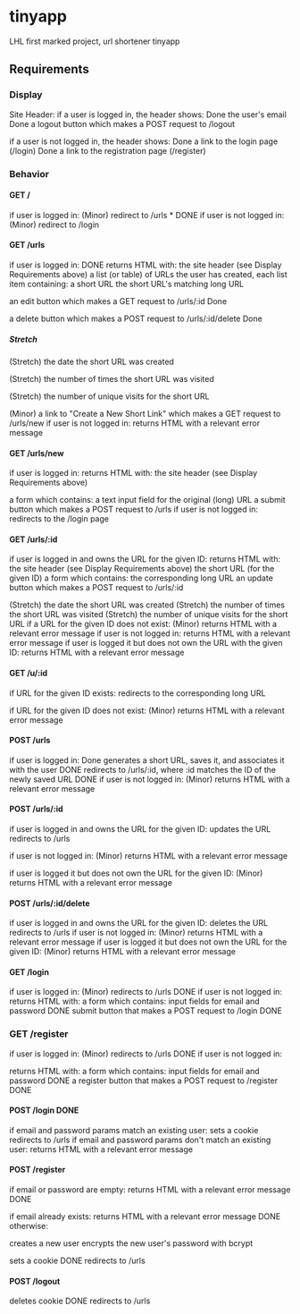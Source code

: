 # tinyapp
LHL first marked project, url shortener tinyapp

## Requirements

### Display

Site Header:
if a user is logged in, the header shows:
Done the user's email
Done a logout button which makes a POST request to /logout

if a user is not logged in, the header shows:
Done a link to the login page (/login)
Done  a link to the registration page (/register)

### Behavior

#### GET / 

if user is logged in:
(Minor) redirect to /urls * DONE
if user is not logged in:
(Minor) redirect to /login

#### GET /urls

if user is logged in: DONE
returns HTML with:
the site header (see Display Requirements above)
a list (or table) of URLs the user has created, each list item containing:
a short URL
the short URL's matching long URL

an edit button which makes a GET request to /urls/:id Done

a delete button which makes a POST request to /urls/:id/delete Done

##### Stretch
(Stretch) the date the short URL was created

(Stretch) the number of times the short URL was visited

(Stretch) the number of unique visits for the short URL

(Minor) a link to "Create a New Short Link" which makes a GET request to /urls/new
if user is not logged in:
returns HTML with a relevant error message

#### GET /urls/new

if user is logged in:
returns HTML with:
the site header (see Display Requirements above)

a form which contains:
a text input field for the original (long) URL
a submit button which makes a POST request to /urls
if user is not logged in:
redirects to the /login page

#### GET /urls/:id
if user is logged in and owns the URL for the given ID:
returns HTML with:
the site header (see Display Requirements above)
the short URL (for the given ID)
a form which contains:
the corresponding long URL
an update button which makes a POST request to /urls/:id

(Stretch) the date the short URL was created
(Stretch) the number of times the short URL was visited
(Stretch) the number of unique visits for the short URL
if a URL for the given ID does not exist:
(Minor) returns HTML with a relevant error message
if user is not logged in:
returns HTML with a relevant error message
if user is logged it but does not own the URL with the given ID:
returns HTML with a relevant error message

#### GET /u/:id

if URL for the given ID exists:
redirects to the corresponding long URL

if URL for the given ID does not exist:
(Minor) returns HTML with a relevant error message

#### POST /urls

if user is logged in: Done
generates a short URL, saves it, and associates it with the user DONE
redirects to /urls/:id, where :id matches the ID of the newly saved URL DONE
if user is not logged in:
(Minor) 
returns HTML with a relevant error message

#### POST /urls/:id

if user is logged in and owns the URL for the given ID:
updates the URL
redirects to /urls

if user is not logged in:
(Minor) returns HTML with a relevant error message

if user is logged it but does not own the URL for the given ID:
(Minor) returns HTML with a relevant error message

#### POST /urls/:id/delete
if user is logged in and owns the URL for the given ID:
deletes the URL
redirects to /urls
if user is not logged in:
(Minor) returns HTML with a relevant error message
if user is logged it but does not own the URL for the given ID:
(Minor) returns HTML with a relevant error message

#### GET /login

if user is logged in:
(Minor) redirects to /urls DONE
if user is not logged in:
returns HTML with:
a form which contains:
input fields for email and password DONE
submit button that makes a POST request to /login DONE


### GET /register

if user is logged in:
(Minor) redirects to /urls DONE
if user is not logged in:

returns HTML with:
a form which contains:
input fields for email and password DONE
a register button that makes a POST request to /register DONE

#### POST /login DONE

if email and password params match an existing user:
sets a cookie
redirects to /urls
if email and password params don't match an existing user: 
returns HTML with a relevant error message

#### POST /register

if email or password are empty:
returns HTML with a relevant error message DONE

if email already exists:
returns HTML with a relevant error message DONE
otherwise:

creates a new user
encrypts the new user's password with bcrypt

sets a cookie DONE
redirects to /urls

#### POST /logout

deletes cookie DONE
redirects to /urls